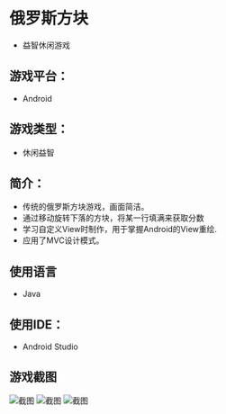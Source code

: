 # 俄罗斯方块
- 益智休闲游戏
## 游戏平台：
- Android

## 游戏类型：
- 休闲益智

## 简介：
  - 传统的俄罗斯方块游戏，画面简洁。
  - 通过移动旋转下落的方块，将某一行填满来获取分数
  - 学习自定义View时制作，用于掌握Android的View重绘.
  - 应用了MVC设计模式。

## 使用语言
- Java

## 使用IDE：
- Android Studio

## 游戏截图
![截图](https://github.com/Rising-Moon/Tetris/blob/master/screenshots/Screenshot_20191209_164718_com.pers.myc.testactiv.jpg?raw=true)
![截图](https://github.com/Rising-Moon/Tetris/blob/master/screenshots/Screenshot_20191209_164721_com.pers.myc.testactiv.jpg?raw=true)
![截图](https://github.com/Rising-Moon/Tetris/blob/master/screenshots/Screenshot_20191209_164707_com.pers.myc.testactiv.jpg?raw=true)
